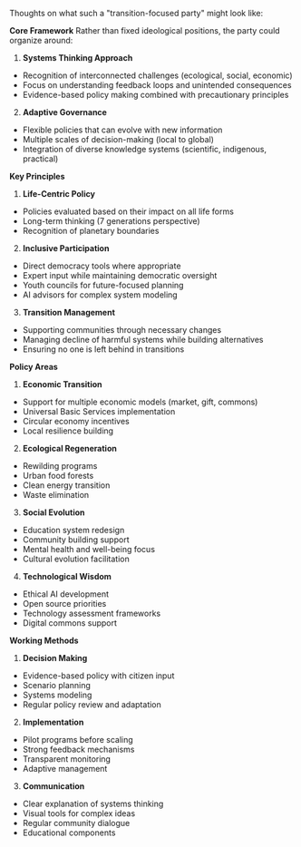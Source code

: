 Thoughts on what such a "transition-focused party" might look like:

**Core Framework**
Rather than fixed ideological positions, the party could organize around:

1. **Systems Thinking Approach**
- Recognition of interconnected challenges (ecological, social, economic)
- Focus on understanding feedback loops and unintended consequences
- Evidence-based policy making combined with precautionary principles

2. **Adaptive Governance**
- Flexible policies that can evolve with new information
- Multiple scales of decision-making (local to global)
- Integration of diverse knowledge systems (scientific, indigenous, practical)

**Key Principles**

1. **Life-Centric Policy**
- Policies evaluated based on their impact on all life forms
- Long-term thinking (7 generations perspective)
- Recognition of planetary boundaries

2. **Inclusive Participation**
- Direct democracy tools where appropriate
- Expert input while maintaining democratic oversight
- Youth councils for future-focused planning
- AI advisors for complex system modeling

3. **Transition Management**
- Supporting communities through necessary changes
- Managing decline of harmful systems while building alternatives
- Ensuring no one is left behind in transitions

**Policy Areas**

1. **Economic Transition**
- Support for multiple economic models (market, gift, commons)
- Universal Basic Services implementation
- Circular economy incentives
- Local resilience building

2. **Ecological Regeneration**
- Rewilding programs
- Urban food forests
- Clean energy transition
- Waste elimination

3. **Social Evolution**
- Education system redesign
- Community building support
- Mental health and well-being focus
- Cultural evolution facilitation

4. **Technological Wisdom**
- Ethical AI development
- Open source priorities
- Technology assessment frameworks
- Digital commons support

**Working Methods**

1. **Decision Making**
- Evidence-based policy with citizen input
- Scenario planning
- Systems modeling
- Regular policy review and adaptation

2. **Implementation**
- Pilot programs before scaling
- Strong feedback mechanisms
- Transparent monitoring
- Adaptive management

3. **Communication**
- Clear explanation of systems thinking
- Visual tools for complex ideas
- Regular community dialogue
- Educational components

